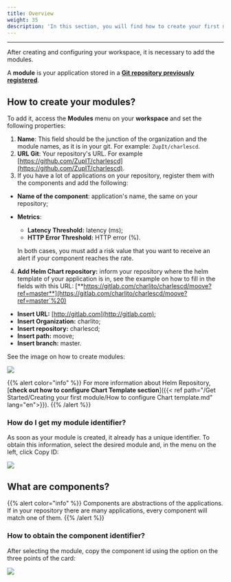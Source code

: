 ```yaml
---
title: Overview
weight: 35
description: 'In this section, you will find how to create your first module on Charles.'
---
```

---

After creating and configuring your workspace, it is necessary to add the modules.

A **module** is your application stored in a [**Git repository previously registered**](/get-started/defining-a-workspace/overview/).

## How to create your modules?

To add it, access the **Modules** menu on your **workspace** and set the following properties:

1. **Name**: This field should be the junction of the organization and the module names, as it is in your git. For example: `ZupIt/charlescd`.
2. **URL Git**: Your repository's URL. For example [https://github.com/ZupIT/charlescd](https://github.com/ZupIT/charlescd).
3.  If you have a lot of applications on your repository, register them with the components and add the following:

* **Name of the component**: application's name, the same on your repository;
* **Metrics**: 

  * **Latency Threshold:** latency \(ms\);
  * **HTTP Error Threshold:** HTTP error \(%\). 

  In both cases, you must add a risk value that you want to receive an alert if your component reaches the rate. 

4. **Add Helm Chart repository:**  inform your repository where the helm template of your application is in, see the example on how to fill in the fields with this URL:  [**https://gitlab.com/charlito/charlescd/moove?ref=master**](https://gitlab.com/charlito/charlescd/moove?ref=master`%20)

* **Insert URL:** [http://gitlab.com](http://gitlab.com);
* **Insert Organization:** charlito; 
* **Insert repository:** charlescd;
* **Insert path:** moove;
* **Insert branch:** master. 

See the image on how to create modules: 

![](/shared/creating-your-first-module%20%281%29.png)

{{% alert color="info" %}}
For more information about Helm Repository, [**check out how to configure Chart Template section**]({{< ref path="/Get Started/Creating your first module/How to configure Chart template.md" lang="en">}}).
{{% /alert %}}

### **How do I get my module identifier?**

As soon as your module is created, it already has a unique identifier. To obtain this information, select the desired module and, in the menu on the left, click Copy ID:

![](/shared/copy-module-id.gif)

## **What are components?**

{{% alert color="info" %}}
Components are abstractions of the applications. If in your repository there are many applications, every component will match one of them.
{{% /alert %}}

### **How to obtain the component identifier?**

After selecting the module, copy the component id using the option on the three points of the card:

![](/shared/copy-component-id.gif)
